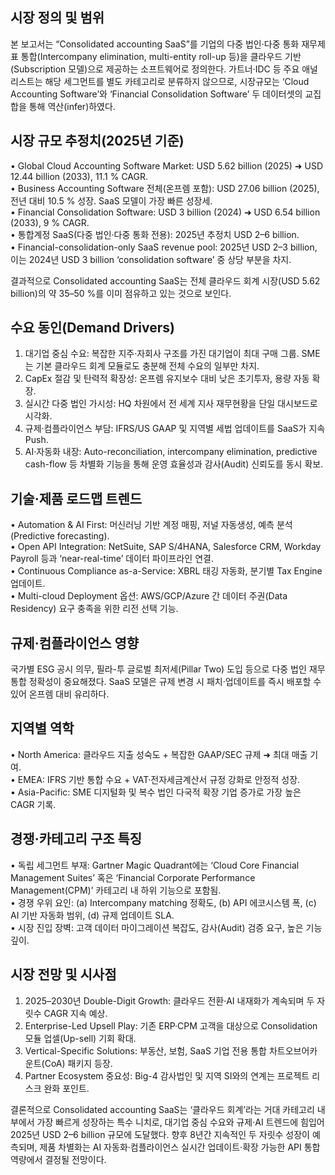## 시장 정의 및 범위
본 보고서는 “Consolidated accounting SaaS”를 기업의 다중 법인·다중 통화 재무제표 통합(Intercompany elimination, multi-entity roll-up 등)을 클라우드 기반(Subscription 모델)으로 제공하는 소프트웨어로 정의한다. 가트너·IDC 등 주요 애널리스트는 해당 세그먼트를 별도 카테고리로 분류하지 않으므로, 시장규모는 ‘Cloud Accounting Software’와 ‘Financial Consolidation Software’ 두 데이터셋의 교집합을 통해 역산(infer)하였다.

## 시장 규모 추정치(2025년 기준)
• Global Cloud Accounting Software Market: USD 5.62 billion (2025) ➜ USD 12.44 billion (2033), 11.1 % CAGR.  
• Business Accounting Software 전체(온프렘 포함): USD 27.06 billion (2025), 전년 대비 10.5 % 성장. SaaS 모델이 가장 빠른 성장세.  
• Financial Consolidation Software: USD 3 billion (2024) ➜ USD 6.54 billion (2033), 9 % CAGR.  
• 통합계정 SaaS(다중 법인·다중 통화 전용): 2025년 추정치 USD 2–6 billion.  
• Financial-consolidation-only SaaS revenue pool: 2025년 USD 2–3 billion, 이는 2024년 USD 3 billion ‘consolidation software’ 중 상당 부분을 차지.

결과적으로 Consolidated accounting SaaS는 전체 클라우드 회계 시장(USD 5.62 billion)의 약 35–50 %를 이미 점유하고 있는 것으로 보인다.

## 수요 동인(Demand Drivers)
1. 대기업 중심 수요: 복잡한 지주·자회사 구조를 가진 대기업이 최대 구매 그룹. SME는 기본 클라우드 회계 모듈로도 충분해 전체 수요의 일부만 차지.  
2. CapEx 절감 및 탄력적 확장성: 온프렘 유지보수 대비 낮은 초기투자, 용량 자동 확장.  
3. 실시간 다중 법인 가시성: HQ 차원에서 전 세계 지사 재무현황을 단일 대시보드로 시각화.  
4. 규제·컴플라이언스 부담: IFRS/US GAAP 및 지역별 세법 업데이트를 SaaS가 지속 Push.  
5. AI·자동화 내장: Auto-reconciliation, intercompany elimination, predictive cash-flow 등 차별화 기능을 통해 운영 효율성과 감사(Audit) 신뢰도를 동시 확보.

## 기술·제품 로드맵 트렌드
• Automation & AI First: 머신러닝 기반 계정 매핑, 저널 자동생성, 예측 분석(Predictive forecasting).  
• Open API Integration: NetSuite, SAP S/4HANA, Salesforce CRM, Workday Payroll 등과 ‘near-real-time’ 데이터 파이프라인 연결.  
• Continuous Compliance as-a-Service: XBRL 태깅 자동화, 분기별 Tax Engine 업데이트.  
• Multi-cloud Deployment 옵션: AWS/GCP/Azure 간 데이터 주권(Data Residency) 요구 충족을 위한 리전 선택 기능.

## 규제·컴플라이언스 영향
국가별 ESG 공시 의무, 필라-투 글로벌 최저세(Pillar Two) 도입 등으로 다중 법인 재무통합 정확성이 중요해졌다. SaaS 모델은 규제 변경 시 패치·업데이트를 즉시 배포할 수 있어 온프렘 대비 유리하다.

## 지역별 역학
• North America: 클라우드 지출 성숙도 + 복잡한 GAAP/SEC 규제 ➜ 최대 매출 기여.  
• EMEA: IFRS 기반 통합 수요 + VAT·전자세금계산서 규정 강화로 안정적 성장.  
• Asia-Pacific: SME 디지털화 및 복수 법인 다국적 확장 기업 증가로 가장 높은 CAGR 기록.

## 경쟁·카테고리 구조 특징
• 독립 세그먼트 부재: Gartner Magic Quadrant에는 ‘Cloud Core Financial Management Suites’ 혹은 ‘Financial Corporate Performance Management(CPM)’ 카테고리 내 하위 기능으로 포함됨.  
• 경쟁 우위 요인: (a) Intercompany matching 정확도, (b) API 에코시스템 폭, (c) AI 기반 자동화 범위, (d) 규제 업데이트 SLA.  
• 시장 진입 장벽: 고객 데이터 마이그레이션 복잡도, 감사(Audit) 검증 요구, 높은 기능 깊이.

## 시장 전망 및 시사점
1. 2025–2030년 Double-Digit Growth: 클라우드 전환·AI 내재화가 계속되며 두 자릿수 CAGR 지속 예상.  
2. Enterprise-Led Upsell Play: 기존 ERP·CPM 고객을 대상으로 Consolidation 모듈 업셀(Up-sell) 기회 확대.  
3. Vertical-Specific Solutions: 부동산, 보험, SaaS 기업 전용 통합 차트오브어카운트(CoA) 패키지 등장.  
4. Partner Ecosystem 중요성: Big-4 감사법인 및 지역 SI와의 연계는 프로젝트 리스크 완화 포인트.

결론적으로 Consolidated accounting SaaS는 ‘클라우드 회계’라는 거대 카테고리 내부에서 가장 빠르게 성장하는 특수 니치로, 대기업 중심 수요와 규제·AI 트렌드에 힘입어 2025년 USD 2–6 billion 규모에 도달했다. 향후 8년간 지속적인 두 자릿수 성장이 예측되며, 제품 차별화는 AI 자동화·컴플라이언스 실시간 업데이트·확장 가능한 API 통합 역량에서 결정될 전망이다.